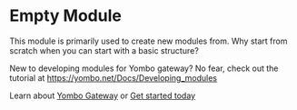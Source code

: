 Empty Module
==================

This module is primarily used to create new modules from. Why start from
scratch when you can start with a basic structure?

New to developing modules for Yombo gateway? No fear, check out the tutorial
at https://yombo.net/Docs/Developing_modules

Learn about [Yombo Gateway](https://yombo.net/) or
[Get started today](https://yombo.net/Docs/Gateway/Quick_start)
